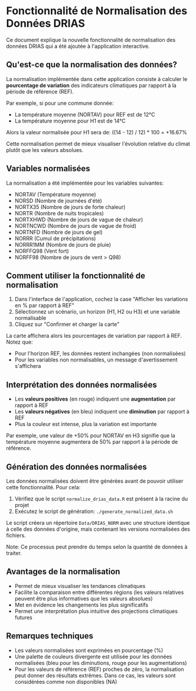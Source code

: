 # Fonctionnalité de Normalisation des Données DRIAS

Ce document explique la nouvelle fonctionnalité de normalisation des données DRIAS qui a été ajoutée à l'application interactive.

## Qu'est-ce que la normalisation des données?

La normalisation implémentée dans cette application consiste à calculer le **pourcentage de variation** des indicateurs climatiques par rapport à la période de référence (REF). 

Par exemple, si pour une commune donnée:
- La température moyenne (NORTAV) pour REF est de 12°C
- La température moyenne pour H1 est de 14°C

Alors la valeur normalisée pour H1 sera de: ((14 - 12) / 12) * 100 = +16.67%

Cette normalisation permet de mieux visualiser l'évolution relative du climat plutôt que les valeurs absolues.

## Variables normalisées

La normalisation a été implémentée pour les variables suivantes:

- NORTAV (Température moyenne)
- NORSD (Nombre de journées d'été)
- NORTX35 (Nombre de jours de forte chaleur)
- NORTR (Nombre de nuits tropicales)
- NORTXHWD (Nombre de jours de vague de chaleur)
- NORTNCWD (Nombre de jours de vague de froid)
- NORTNFD (Nombre de jours de gel)
- NORRR (Cumul de précipitations)
- NORRR1MM (Nombre de jours de pluie)
- NORFFQ98 (Vent fort)
- NORFF98 (Nombre de jours de vent > Q98)

## Comment utiliser la fonctionnalité de normalisation

1. Dans l'interface de l'application, cochez la case "Afficher les variations en % par rapport à REF"
2. Sélectionnez un scénario, un horizon (H1, H2 ou H3) et une variable normalisable
3. Cliquez sur "Confirmer et charger la carte"

La carte affichera alors les pourcentages de variation par rapport à REF. Notez que:
- Pour l'horizon REF, les données restent inchangées (non normalisées)
- Pour les variables non normalisables, un message d'avertissement s'affichera

## Interprétation des données normalisées

- Les **valeurs positives** (en rouge) indiquent une **augmentation** par rapport à REF
- Les **valeurs négatives** (en bleu) indiquent une **diminution** par rapport à REF
- Plus la couleur est intense, plus la variation est importante

Par exemple, une valeur de +50% pour NORTAV en H3 signifie que la température moyenne augmentera de 50% par rapport à la période de référence.

## Génération des données normalisées

Les données normalisées doivent être générées avant de pouvoir utiliser cette fonctionnalité. Pour cela:

1. Vérifiez que le script `normalize_drias_data.R` est présent à la racine du projet
2. Exécutez le script de génération: `./generate_normalized_data.sh`

Le script créera un répertoire `Data/DRIAS_NORM` avec une structure identique à celle des données d'origine, mais contenant les versions normalisées des fichiers.

Note: Ce processus peut prendre du temps selon la quantité de données à traiter.

## Avantages de la normalisation

- Permet de mieux visualiser les tendances climatiques
- Facilite la comparaison entre différentes régions (les valeurs relatives peuvent être plus informatives que les valeurs absolues)
- Met en évidence les changements les plus significatifs
- Permet une interprétation plus intuitive des projections climatiques futures

## Remarques techniques

- Les valeurs normalisées sont exprimées en pourcentage (%)
- Une palette de couleurs divergente est utilisée pour les données normalisées (bleu pour les diminutions, rouge pour les augmentations)
- Pour les valeurs de référence (REF) proches de zéro, la normalisation peut donner des résultats extrêmes. Dans ce cas, les valeurs sont considérées comme non disponibles (NA) 